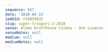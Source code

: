 ```yaml
---
sequence: 667
date: '2018-04-22'
imdbId: tt0859635
slug: super-troopers-2-2018
venue: Alamo Drafthouse Cinema - One Loudoun
venueNotes: null
medium: null
mediumNotes: null
---
```



